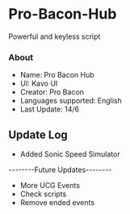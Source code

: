 # Pro-Bacon-Hub
Powerful and keyless script

### About
+ Name: Pro Bacon Hub
+ UI: Kavo UI
+ Creator: Pro Bacon
+ Languages supported: English
+ Last Update: 14/6

## Update Log
+ Added Sonic Speed Simulator

--------Future Updates--------
+ More UCG Events
+ Check scripts
+ Remove ended events
